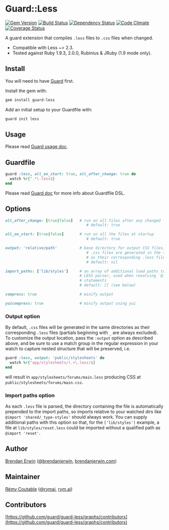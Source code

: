 # Guard::Less

[![Gem Version](https://badge.fury.io/rb/guard-less.png)](http://badge.fury.io/rb/guard-less) [![Build Status](https://travis-ci.org/guard/guard-less.png?branch=master)](https://travis-ci.org/guard/guard-less) [![Dependency Status](https://gemnasium.com/guard/guard-less.png)](https://gemnasium.com/guard/guard-less) [![Code Climate](https://codeclimate.com/github/guard/guard-less.png)](https://codeclimate.com/github/guard/guard-less) [![Coverage Status](https://coveralls.io/repos/guard/guard-less/badge.png?branch=master)](https://coveralls.io/r/guard/guard-less)

A guard extension that compiles `.less` files to `.css` files when changed.

* Compatible with Less ~> 2.3.
* Tested against Ruby 1.9.3, 2.0.0, Rubinius & JRuby (1.9 mode only).

## Install

You will need to have [Guard](https://github.com/guard/guard) first.

Install the gem with:

```bash
gem install guard-less
```

Add an initial setup to your Guardfile with:

```bash
guard init less
```

## Usage

Please read [Guard usage doc](https://github.com/guard/guard#readme).

## Guardfile

```ruby
guard :less, all_on_start: true, all_after_change: true do
  watch %r{^.*\.less$}
end
```

Please read [Guard doc](https://github.com/guard/guard#readme) for more info about Guardfile DSL.

## Options

```ruby
all_after_change: [true|false]   # run on all files after any changed files
                                    # default: true

all_on_start: [true|false]       # run on all the files at startup
                                    # default: true

output: 'relative/path'          # base directory for output CSS files; if unset,
                                    # .css files are generated in the same directories
                                    # as their corresponding .less file
                                    # default: nil

import_paths: ['lib/styles']     # an array of additional load paths to pass to the
                                 # LESS parser, used when resolving `@import`
                                 # statements
                                 # default: [] (see below)

compress: true                   # minify output

yuicompress: true                # minify output using yui
```

### Output option

By default, `.css` files will be generated in the same directories as their
corresponding `.less` files (partials beginning with `_` are always excluded).
To customize the output location, pass the `:output` option as described above,
and be sure to use a match group in the regular expression in your watch to
capture nested structure that will be preserved, i.e.

```ruby
guard :less, output: 'public/stylesheets' do
  watch %r{^app/stylesheets/(.+\.less)$}
end
```

will result in `app/stylesheets/forums/main.less` producing CSS at
`public/stylesheets/forums/main.css`.

### Import paths option

As each `.less` file is parsed, the directory containing the file is
automatically prepended to the import paths, so imports relative to your watched
dirs like `@import 'shared/_type-styles'` should always work. You can supply
additional paths with this option so that, for the `['lib/styles']` example, a
file at `lib/styles/reset.less` could be imported without a qualified path as
`@import 'reset'`.

## Author

[Brendan Erwin](https://github.com/brendanjerwin) ([@brendanjerwin](http://twitter.com/brendanjerwin), [brendanjerwin.com](http://brendanjerwin.com))

## Maintainer

[Rémy Coutable](https://github.com/rymai) ([@rymai](http://twitter.com/rymai), [rym.ai](http://rym.ai))

## Contributors

[https://github.com/guard/guard-less/graphs/contributors](https://github.com/guard/guard-less/graphs/contributors)
